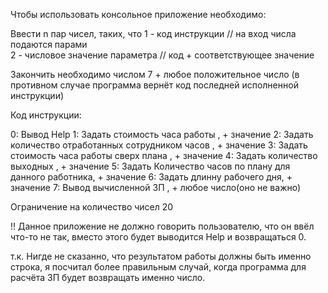 ﻿Чтобы использовать консольное приложение необходимо:

Ввести n пар чисел, таких, что
1 - код инструкции           // на вход числа подаются парами  
2 - числовое значение параметра  // код + соответствующее значение

Закончить необходимо числом 7 + любое положительное число
(в противном случае программа вернёт код последней исполненной инструкции)

Код инструкции:

0: Вывод Help
1: Задать стоимость часа работы , + значение
2: Задать количество отработанных сотрудником часов , + значение
3: Задать стоимость часа работы сверх плана , + значение
4: Задать количество выходных , + значение
5: Задать Количество часов по плану для данного работника, + значение
6: Задать длинну рабочего дня, + значение
7: Вывод вычисленной ЗП , + любое число(оно не важно)

Ограничение на количество чисел 20

!! Данное приложение не должно говорить пользователю, что он ввёл что-то не так, вместо этого будет выводится Help и возвращаться 0.

т.к. Нигде не сказанно, что результатом работы должны быть именно строка, я посчитал более правильным случай, когда программа для расчёта ЗП будет возвращать именно число.
